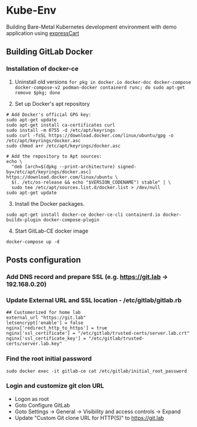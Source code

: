 # Kube-Env
Building Bare-Metal Kubernetes development environment with demo application using [expressCart](https://github.com/mrvautin/expressCart)

## Building GitLab Docker

### Installation of docker-ce

1. Uninstall old versions 
``
for pkg in docker.io docker-doc docker-compose docker-compose-v2 podman-docker containerd runc; do sudo apt-get remove $pkg; done
``

2. Set up Docker's apt repository 
```
# Add Docker's official GPG key:
sudo apt-get update
sudo apt-get install ca-certificates curl
sudo install -m 0755 -d /etc/apt/keyrings
sudo curl -fsSL https://download.docker.com/linux/ubuntu/gpg -o /etc/apt/keyrings/docker.asc
sudo chmod a+r /etc/apt/keyrings/docker.asc

# Add the repository to Apt sources:
echo \
  "deb [arch=$(dpkg --print-architecture) signed-by=/etc/apt/keyrings/docker.asc] https://download.docker.com/linux/ubuntu \
  $(. /etc/os-release && echo "$VERSION_CODENAME") stable" | \
  sudo tee /etc/apt/sources.list.d/docker.list > /dev/null
sudo apt-get update
```

3. Install the Docker packages.
```
sudo apt-get install docker-ce docker-ce-cli containerd.io docker-buildx-plugin docker-compose-plugin
```

4. Start GitLab-CE docker image
```
docker-compose up -d
```

## Posts configuration

### Add DNS record and prepare SSL (e.g. https://git.lab -> 192.168.0.20)

### Update External URL and SSL location - /etc/gitlab/gitlab.rb 
```
## Customerized for home lab
external_url "https://git.lab"
letsencrypt['enable'] = false
nginx['redirect_http_to_https'] = true
nginx['ssl_certificate'] = "/etc/gitlab/trusted-certs/server.lab.crt"
nginx['ssl_certificate_key'] = "/etc/gitlab/trusted-certs/server.lab.key"
```

### Find the root initial password
```
sudo docker exec -it gitlab-ce cat /etc/gitlab/initial_root_password
```

### Login and customize git clon URL
- Logon as root
- Goto Configure GitLab
- Goto Settings -> General -> Visibility and access controls -> Expand
- Update "Custom Git clone URL for HTTP(S)" to https://git.lab
